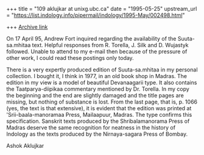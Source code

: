 +++
title = "109 aklujkar at unixg.ubc.ca"
date = "1995-05-25"
upstream_url = "https://list.indology.info/pipermail/indology/1995-May/002498.html"

+++
[Archive link](https://list.indology.info/pipermail/indology/1995-May/002498.html)

On 17 April 95, Andrew Fort inquired regarding the availability of the
Suuta-sa.mhitaa text. Helpful responses from R. Torella, J. Silk and D.
Wujastyk followed. Unable to attend to my e-mail then because of the
pressure of other work, I could read these postings only today. 

There is a very expertly produced edition of  Suuta-sa.mhitaa in my
personal collection. I bought it, I think in 1977, in an old book shop in
Madras. The edition in my view is a model of beautiful Devanaagarii type.
It also contains the Taatparya-diipikaa commentary mentioned by Dr.
Torella. In my copy the beginning and the end are slightly damaged and the
title pages are missing, but nothing of substance is lost. From the last
page, that is, p. 1066 (yes, the text is that extensive), it is evident
that the edition was printed at  'Srii-baala-manoramaa Press, Mailaapuur,
Madras. The type confirms this specification. Sanskrit texts produced by
the Shribalamanorama Press of Madras deserve the same recognition for
neatness in the history of Indology as the texts produced by the
Nirnaya-sagara Press of Bombay. 

Ashok Aklujkar






